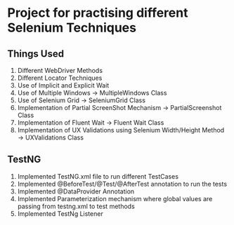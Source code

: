 # Project for practising different Selenium Techniques

## Things Used
1. Different WebDriver Methods
2. Different Locator Techniques
3. Use of Implicit and Explicit Wait 
4. Use of Multiple Windows -> MultipleWindows Class
5. Use of Selenium Grid -> SeleniumGrid Class
6. Implementation of Partial ScreenShot Mechanism -> PartialScreenshot Class
7. Implementation of Fluent Wait -> Fluent Wait Class
8. Implementation of UX Validations using Selenium Width/Height Method -> UXValidations Class

## TestNG
1. Implemented TestNG.xml file to run different TestCases
2. Implemented @BeforeTest/@Test/@AfterTest annotation to run the tests
3. Implemented @DataProvider Annotation
4. Implemented Parameterization mechanism where global values are passing from testng.xml to test methods
5. Implemented TestNg Listener
